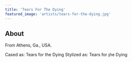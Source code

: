 ```yaml
---
title: 'Tears For The Dying'
featured_image: 'artists/tears-for-the-dying.jpg'
---
```


## About

From Athens, Ga., USA.

Cased as: Tears for the Dying
Stylized as: Tears for ʇhe Dying
